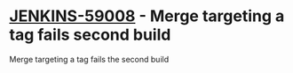 # [JENKINS-59008](https://issues.jenkins-ci.org/browse/JENKINS-59008) - Merge targeting a tag fails second build

Merge targeting a tag fails the second build
